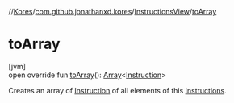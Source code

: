 //[Kores](../../../index.md)/[com.github.jonathanxd.kores](../index.md)/[InstructionsView](index.md)/[toArray](to-array.md)

# toArray

[jvm]\
open override fun [toArray](to-array.md)(): [Array](https://kotlinlang.org/api/latest/jvm/stdlib/kotlin/-array/index.html)<[Instruction](../-instruction/index.md)>

Creates an array of [Instruction](../-instruction/index.md) of all elements of this [Instructions](../-instructions/index.md).
